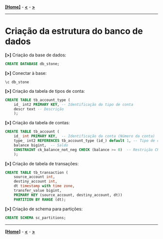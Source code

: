[**[Home]**](../README.md "Página inicial") - 
[**<**](01_install_pgbouncer.md "Instalação do PgBouncer via código-fonte") - 
[**>**](03_proc_func.md "Criação de procedures e funções")

---

# Criação da estrutura do banco de dados


**[>]** Criação da base de dados:
```sql
CREATE DATABASE db_stone;
``` 

**[>]** Conectar à base:
```
\c db_stone
``` 

**[>]** Criação da tabela de tipos de conta:
```sql
CREATE TABLE tb_account_type (
    id_ int2 PRIMARY KEY, -- Identificação do tipo de conta
    descr text -- Descrição
    );
``` 

**[>]** Criação da tabela de contas:
```sql
CREATE TABLE tb_account (
    id_ int PRIMARY KEY,  -- Identificação da conta (Número da conta)
    type_ int2 REFERENCES tb_account_type (id_) default 1, -- Tipo de conta
    balance bigint,  -- Saldo
    CONSTRAINT ck_balance_not_neg CHECK (balance >= 0)  -- Restrição CHECK para evitar saldo negativo
    );
``` 

**[>]** Criação de tabela de transações:
```sql
CREATE TABLE tb_transaction (
	source_account int,
	destiny_account int,
	dt timestamp with time zone,
	transfer_value bigint,
	PRIMARY KEY (source_account, destiny_account, dt))
	PARTITION BY RANGE (dt);
``` 

**[>]** Criação de schema para partições:
```sql
CREATE SCHEMA sc_partitions;
``` 

---

[**[Home]**](../README.md "Página inicial") - 
[**<**](01_install_pgbouncer.md "Instalação do PgBouncer via código-fonte") - 
[**>**](03_proc_func.md "Criação de procedures e funções")